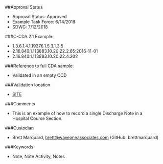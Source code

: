 ##Approval Status 

* Approval Status: Approved
* Example Task Force: 6/14/2018
* SDWG: 7/12/2018

###C-CDA 2.1 Example:

* 1.3.6.1.4.1.19376.1.5.3.1.3.5
* 2.16.840.1.113883.10.20.22.2.65:2016-11-01
* 2.16.840.1.113883.10.20.22.4.202

###Reference to full CDA sample:

* Validated in an empty CCD

###Validation location

* [SITE](https://sitenv.org/sandbox-ccda/ccda-validator)


###Comments

* This is an example of how to record a single Discharge Note in a Hospital Course Section.

###Custodian

* Brett Marquard, brett@waveoneassociates.com (GitHub: brettmarquard)

###Keywords

* Note, Note Activity, Notes
